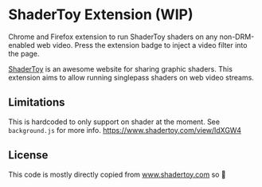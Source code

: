 # ShaderToy Extension (WIP)

Chrome and Firefox extension to run ShaderToy shaders on any non-DRM-enabled web video. Press the extension badge to inject a video filter into the page.

[ShaderToy](https://www.shadertoy.com/) is an awesome website for sharing graphic shaders. This extension aims to allow running singlepass shaders on web video streams.

## Limitations

This is hardcoded to only support on shader at the moment. See `background.js` for more info.
https://www.shadertoy.com/view/ldXGW4

## License

This code is mostly directly copied from www.shadertoy.com so 🤷
